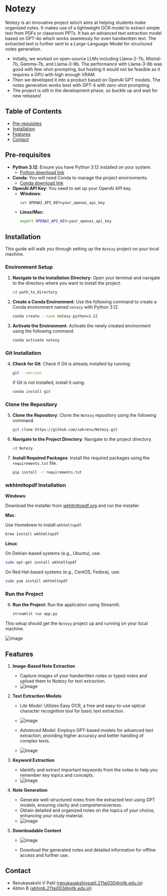 # Notezy

Notezy is an innovative project which aims at helping students make organized notes. It makes use of a lightweight OCR model to extract simple text from PDFs or classroom PPTs. It has an advanced text extraction model based on GPT-4o which works seamlessly for even handwritten text. The extracted text is further sent to a Large-Language-Model for structured notes generation.

- Initially, we worked on open-source LLMs including Llama-2-7b, Mistral-7b, Gemma-7b, and Llama-3-8b. The performance with Llama-3-8b was good with few-shot-prompting, but hosting it would not be feasible as it requires a GPU with high enough VRAM.
- Then we developed it into a product based on OpenAI GPT models. The notes generation works best with GPT-4 with zero-shot prompting.
- The project is still in the development phase, so buckle up and wait for new releases!

## Table of Contents

- [Pre-requisites](#pre-requisites)
- [Installation](#installation)
- [Features](#features)
- [Contact](#contact)

## Pre-requisites

- **Python 3.12**: Ensure you have Python 3.12 installed on your system.
    - [Python download link](https://www.python.org/downloads/release/python-3120/)
- **Conda**: You will need Conda to manage the project environments.
    - [Conda download link](https://docs.anaconda.com/anaconda/install/)
- **OpenAI API Key**: You need to set up your OpenAI API key.
    - **Windows**:
        ```bash
        set OPENAI_API_KEY=your_openai_api_key
        ```
    - **Linux/Mac**:
        ```bash
        export OPENAI_API_KEY=your_openai_api_key
        ```

## Installation

This guide will walk you through setting up the `Notezy` project on your local machine.

### Environment Setup

1. **Navigate to the Installation Directory**:
    Open your terminal and navigate to the directory where you want to install the project.

    ```bash
    cd path_to_directory
    ```

2. **Create a Conda Environment**:
    Use the following command to create a Conda environment named `notezy` with Python 3.12.

    ```bash
    conda create --name notezy python=3.12
    ```

3. **Activate the Environment**:
    Activate the newly created environment using the following command.

    ```bash
    conda activate notezy
    ```

### Git Installation

4. **Check for Git**:
    Check if Git is already installed by running:

    ```bash
    git --version
    ```

    If Git is not installed, install it using:

    ```bash
    conda install git
    ```

### Clone the Repository

5. **Clone the Repository**:
    Clone the `Notezy` repository using the following command.

    ```bash
    git clone https://github.com/sakrenu/Notezy.git
    ```

6. **Navigate to the Project Directory**:
    Navigate to the project directory.

    ```bash
    cd Notezy
    ```

7. **Install Required Packages**:
    Install the required packages using the `requirements.txt` file.

    ```bash
    pip install -r requirements.txt
    ```

### wkhtmltopdf Installation

**Windows**:

Download the installer from [wkhtmltopdf.org](https://wkhtmltopdf.org/downloads.html) and run the installer.

**Mac**:

Use Homebrew to install `wkhtmltopdf`.

```bash
brew install wkhtmltopdf
```

**Linux**:

On Debian-based systems (e.g., Ubuntu), use:

```bash
sudo apt-get install wkhtmltopdf
```

On Red Hat-based systems (e.g., CentOS, Fedora), use:

```bash
sudo yum install wkhtmltopdf
```

### Run the Project

8. **Run the Project**:
    Run the application using Streamlit.

    ```bash
    streamlit run app.py
    ```

This setup should get the `Notezy` project up and running on your local machine.

![image](https://github.com/user-attachments/assets/66c94a65-719b-4271-b0b6-912e999a84fe)

## Features
1. **Image-Based Note Extraction**

    -  Capture images of your handwritten notes or typed notes and upload them to Notezy for text extraction.
    -  ![image](https://github.com/user-attachments/assets/64c0b30d-9743-46b1-b6ae-e3519948ddc0)

2. **Text Extraction Models**

    - *Lite Model:* Utilizes Easy OCR, a free and easy-to-use optical character recognition tool for basic text extraction.
    - ![image](https://github.com/user-attachments/assets/2ac91303-3d75-420a-92b8-0637ab1b74df)

    - *Advanced Model:* Employs GPT-based models for advanced text extraction, providing higher accuracy and better handling of complex texts.
    - ![image](https://github.com/user-attachments/assets/9a6880a1-810d-436b-951c-b4d24fc11bed)

3. **Keyword Extraction**

    - Identify and extract important keywords from the notes to help you remember key topics and concepts.
    - ![image](https://github.com/user-attachments/assets/1be32da7-8ec7-4dcc-82a4-b8cb9bc23e75)

4. **Note Generation**

    - Generate well-structured notes from the extracted text using GPT models, ensuring clarity and comprehensiveness.
    - Obtain detailed and organized notes on the topics of your choice, enhancing your study material.
    - ![image](https://github.com/user-attachments/assets/bc8cc84d-e912-4a1d-8b15-2efffa45eb1e)

5. **Downloadable Content**

    - ![image](https://github.com/user-attachments/assets/024f6b2e-940c-4632-b0a7-f01c091cd472)


    - Download the generated notes and detailed information for offline access and further use.

## Contact

- Renukasakshi V Patil (renukasakshivpatil.211ai030@nitk.edu.in)
- Abhin B (abhinb.211ai003@nitk.edu.in)
